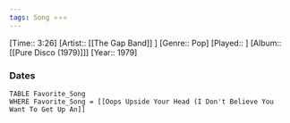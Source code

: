 ```yaml
---
tags: Song ⭐⭐⭐ 
---
```

[Time:: 3:26]
[Artist:: [[The Gap Band]] ]
[Genre:: Pop]
[Played:: ]
[Album:: [[Pure Disco (1979)]]]
[Year:: 1979]
### Dates
````dataview
TABLE Favorite_Song
WHERE Favorite_Song = [[Oops Upside Your Head (I Don't Believe You Want To Get Up An]]
````